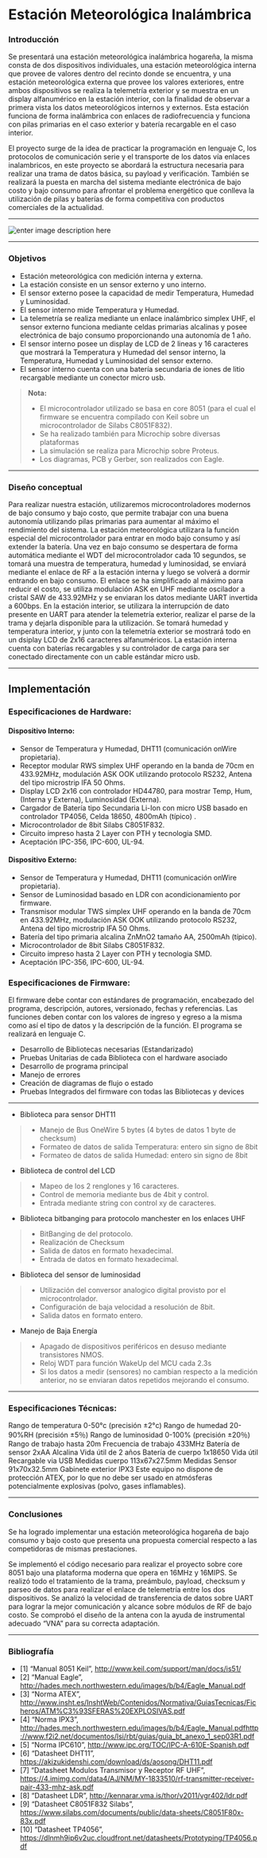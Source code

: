 Estación Meteorológica Inalámbrica
=============================

### Introducción
 
Se presentará una estación meteorológica inalámbrica hogareña, la misma consta de dos dispositivos individuales, una estación meteorológica interna que provee de valores dentro del recinto donde se encuentra, y una estación meteorológica externa que provee los valores exteriores, entre ambos dispositivos se realiza la telemetría exterior y se muestra en un display alfanumérico en la estación interior, con la finalidad de observar a primera vista los datos meteorológicos internos y externos.
Esta estación funciona de forma inalámbrica con enlaces de radiofrecuencia y funciona con pilas primarias en el caso exterior y batería recargable en el caso interior.

El proyecto surge de la idea de practicar la programación en lenguaje C, los protocolos de comunicación serie y el transporte de los datos vía enlaces inalambricos, en este proyecto se abordará la estructura necesaria para realizar una trama de datos básica, su payload y verificación.
También se realizará la puesta en marcha del sistema mediante electrónica de bajo costo y bajo consumo para afrontar el problema energético que conlleva la utilización de pilas y baterías de forma competitiva con productos comerciales de la actualidad.

----------
![enter image description here](https://raw.githubusercontent.com/electgpl/Utn-labMicros-Est/master/Documentaci%C3%B3n/Imagenes/Estacion%20Meteorologica%20Blur.png)

----------

### Objetivos
 
- Estación meteorológica con medición interna y externa.
- La estación consiste en un sensor externo y uno interno. 
- El sensor externo posee la capacidad de medir Temperatura, Humedad y Luminosidad. 
- El sensor interno mide Temperatura y Humedad. 
- La telemetría se realiza mediante un enlace inalámbrico simplex UHF, el sensor externo funciona mediante celdas primarias alcalinas y posee electrónica de bajo consumo proporcionando una autonomía de 1 año.
- El sensor interno posee un display de LCD de 2 lineas y 16 caracteres que mostrará la Temperatura y Humedad del sensor interno, la Temperatura, Humedad y Luminosidad del sensor externo.
- El sensor interno cuenta con una batería secundaria de iones de litio recargable mediante un conector micro usb.


> **Nota:**
> - El microcontrolador utilizado se basa en core 8051 (para el cual el firmware se encuentra compilado con Keil sobre un microcontrolador de Silabs C8051F832).
> - Se ha realizado también para Microchip sobre diversas plataformas
> - La simulación se realiza para Microchip sobre Proteus.
> - Los diagramas, PCB y Gerber, son realizados con Eagle.

----------

### Diseño conceptual
 
Para realizar nuestra estación, utilizaremos microcontroladores modernos de bajo consumo y bajo costo, que permite trabajar con una buena autonomía utilizando pilas primarias para aumentar al máximo el rendimiento del sistema.
La estación meteorológica utilizara la función especial del microcontrolador para entrar en modo bajo consumo y así extender la batería.
Una vez en bajo consumo se despertara de forma automática mediante el WDT del microcontrolador cada 10 segundos, se tomará una muestra de temperatura, humedad y luminosidad, se enviará mediante el enlace de RF a la estación interna y luego se volverá a dormir entrando en bajo consumo.
El enlace se ha simplificado al máximo para reducir el costo, se utiliza modulación ASK en UHF mediante oscilador a cristal SAW de 433.92MHz y se enviaran los datos mediante UART invertida a 600bps.
En la estación interior, se utilizara la interrupción de dato presente en UART para atender la telemetría exterior, realizar el parse de la trama y dejarla disponible para la utilización.
Se tomará humedad y temperatura interior, y junto con la telemetría exterior se mostrará todo en un dsiplay LCD de 2x16 caracteres alfanuméricos.
La estación interna cuenta con baterías recargables y su controlador de carga para ser conectado directamente con un cable estándar micro usb.

----------
## Implementación
### Especificaciones de Hardware:
#### Dispositivo Interno:
- Sensor de Temperatura y Humedad, DHT11 (comunicación onWire propietaria).
- Receptor modular RWS simplex UHF operando en la banda de 70cm en 433.92MHz, modulación ASK OOK utilizando protocolo RS232, Antena del tipo microstrip IFA 50 Ohms.
- Display LCD 2x16 con controlador HD44780, para mostrar Temp, Hum, (Interna y Externa), Luminosidad (Externa).
- Cargador de Batería tipo Secundaria Li-Ion con micro USB basado en controlador TP4056, Celda 18650, 4800mAh (típico) .
- Microcontrolador de 8bit Silabs C8051F832.
- Circuito impreso hasta 2 Layer con PTH y tecnologia SMD. 
- Aceptación IPC-356, IPC-600, UL-94.

#### Dispositivo Externo:
- Sensor de Temperatura y Humedad, DHT11 (comunicación onWire propietaria).
- Sensor de Luminosidad basado en LDR con acondicionamiento por firmware.
- Transmisor modular TWS simplex UHF operando en la banda de 70cm en 433.92MHz, modulación ASK OOK utilizando protocolo RS232, Antena del tipo microstrip IFA 50 Ohms.
- Batería del tipo primaria alcalina ZnMnO2 tamaño AA, 2500mAh (típico).
- Microcontrolador de 8bit Silabs C8051F832.
- Circuito impreso hasta 2 Layer con PTH y tecnologia SMD. 
- Aceptación IPC-356, IPC-600, UL-94.

### Especificaciones de Firmware:
El firmware debe contar con estándares de programación, encabezado del programa, descripción, autores, versionado, fechas y referencias.
Las funciones deben contar con los valores de ingreso y egreso a la misma como así el tipo de datos y la descripción de la función.
El programa se realizará en lenguaje C.

- Desarrollo de Bibliotecas necesarias (Estandarizado)
- Pruebas Unitarias de cada Biblioteca con el hardware asociado
- Desarrollo de programa principal
- Manejo de errores
- Creación de diagramas de flujo o estado
- Pruebas Integrados del firmware con todas las Bibliotecas y devices

-------
- Biblioteca para sensor DHT11
>- Manejo de Bus OneWire 5 bytes (4 bytes de datos 1 byte de checksum)
>- Formateo de datos de salida Temperatura: entero sin signo de 8bit
>- Formateo de datos de salida Humedad: entero sin signo de 8bit

- Biblioteca de control del LCD
>- Mapeo de los 2 renglones y 16 caracteres.
>- Control de memoria mediante bus de 4bit y control.
>- Entrada mediante string con control xy de caracteres.

- Biblioteca bitbanging para protocolo manchester en los enlaces UHF
>- BitBanging de del protocolo.
>- Realización de Checksum
>- Salida de datos en formato hexadecimal.
>- Entrada de datos en formato hexadecimal.

- Biblioteca del sensor de luminosidad
>- Utilización del conversor analogico digital provisto por el microcontrolador.
>- Configuración de baja velocidad a resolución de 8bit.
>- Salida datos en formato entero.

- Manejo de Baja Energía
>- Apagado de dispositivos periféricos en desuso mediante transistores NMOS.
>- Reloj WDT para función WakeUp del MCU cada 2.3s
>- Si los datos a medir (sensores) no cambian respecto a la medición anterior, no se enviaran datos repetidos mejorando el consumo.

--------

### Especificaciones Técnicas:

Rango de temperatura 0-50°c (precisión ±2°c) 
Rango de humedad 20-90%RH (precisión ±5％) 
Rango de luminosidad 0-100% (precisión ±20％)    
Rango de trabajo hasta 20m Frecuencia de trabajo 433MHz 
Batería de sensor 2xAA Alcalina 
Vida útil de 2 años 
Batería de cuerpo 1x18650
Vida útil Recargable via USB 
Medidas cuerpo 113x67x27.5mm 
Medidas Sensor 91x70x32.5mm 
Gabinete exterior IPX3 
Este equipo no dispone de protección ATEX, por lo que no debe ser usado en atmósferas potencialmente explosivas (polvo, gases inflamables).

--------

### Conclusiones
 
Se ha logrado implementar una estación meteorológica hogareña de bajo consumo y bajo costo que presenta una propuesta comercial respecto a las competidoras de mismas prestaciones.

Se implementó el código necesario para realizar el proyecto sobre core 8051 bajo una plataforma moderna que opera en 16MHz y 16MIPS.
Se realizó todo el tratamiento de la trama, preámbulo, payload, checksum y parseo de datos para realizar el enlace de telemetría entre los dos dispositivos.
Se analizó la velocidad de transferencia de datos sobre UART para lograr la mejor comunicación y alcance sobre módulos de RF de bajo costo.
Se comprobó el diseño de la antena con la ayuda de instrumental adecuado “VNA” para su correcta adaptación.

--------

### Bibliografía
 
- [1] “Manual 8051 Keil”, 
http://www.keil.com/support/man/docs/is51/
- [2] “Manual Eagle”, 
http://hades.mech.northwestern.edu/images/b/b4/Eagle_Manual.pdf
- [3] “Norma ATEX”, 
http://www.insht.es/InshtWeb/Contenidos/Normativa/GuiasTecnicas/Ficheros/ATM%C3%93SFERAS%20EXPLOSIVAS.pdf
- [4] “Norma IPX3”, 
http://hades.mech.northwestern.edu/images/b/b4/Eagle_Manual.pdfhttp://www.f2i2.net/documentos/lsi/rbt/guias/guia_bt_anexo_1_sep03R1.pdf
- [5] “Norma IPC610”, 
http://www.ipc.org/TOC/IPC-A-610E-Spanish.pdf
- [6] “Datasheet DHT11”, 
https://akizukidenshi.com/download/ds/aosong/DHT11.pdf
- [7] “Datasheet Modulos Transmisor y Receptor RF UHF”, https://4.imimg.com/data4/AJ/NM/MY-1833510/rf-transmitter-receiver-pair-433-mhz-ask.pdf
- [8] “Datasheet LDR”, 
http://kennarar.vma.is/thor/v2011/vgr402/ldr.pdf
- [9] “Datasheet C8051F832 Silabs”, https://www.silabs.com/documents/public/data-sheets/C8051F80x-83x.pdf
- [10] “Datasheet TP4056”, https://dlnmh9ip6v2uc.cloudfront.net/datasheets/Prototyping/TP4056.pdf

